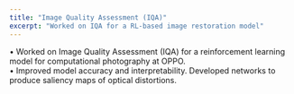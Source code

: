 ```yaml
---
title: "Image Quality Assessment (IQA)"
excerpt: "Worked on IQA for a RL-based image restoration model"
---
```


• Worked on Image Quality Assessment (IQA) for a reinforcement learning model for computational photography at OPPO.  
• Improved model accuracy and interpretability. Developed networks to produce saliency maps of optical distortions.
